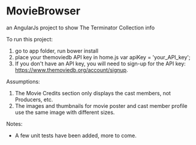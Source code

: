 # MovieBrowser
an AngularJs project to show The Terminator Collection info

To run this project:

1. go to app folder, run bower install
2. place your themoviedb API key in home.js 
    var apiKey = 'your_API_key';
3. If you don't have an API key, you will need to sign-up for the API key: https://www.themoviedb.org/account/signup.


Assumptions:

1. The Movie Credits section only displays the cast members, not Producers, etc.
2. The images and thumbnails for movie poster and cast member profile use the same image with different sizes.

Notes:

* A few unit tests have been added, more to come.
